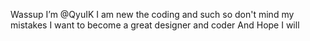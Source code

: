 Wassup
I’m @QyuIK
I am new the coding and such so don't mind my mistakes 
I want to become a great designer and coder 
And Hope I will
